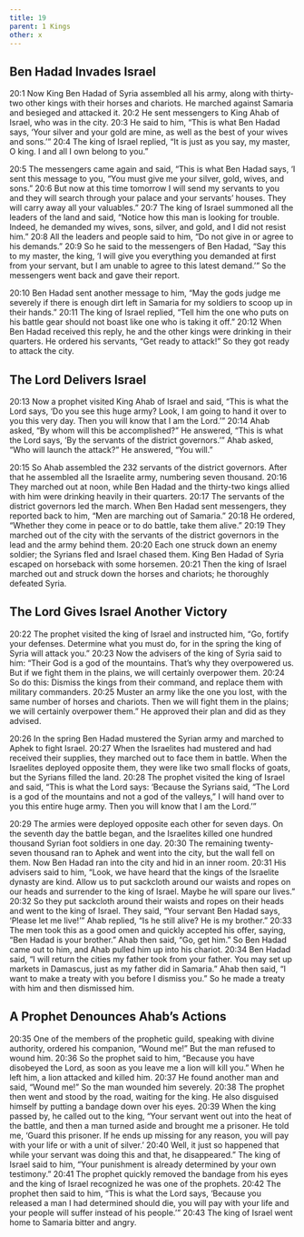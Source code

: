 ```yaml
---
title: 19
parent: 1 Kings
other: x
---
```


## Ben Hadad Invades Israel

<a name="20:1">20:1</a> Now King Ben Hadad of Syria assembled all his army, along with thirty-two other kings with their horses and chariots. He marched against Samaria and besieged and attacked it. <a name="20:2">20:2</a> He sent messengers to King Ahab of Israel, who was in the city. <a name="20:3">20:3</a> He said to him, “This is what Ben Hadad says, ‘Your silver and your gold are mine, as well as the best of your wives and sons.’” <a name="20:4">20:4</a> The king of Israel replied, “It is just as you say, my master, O king. I and all I own belong to you.”

<a name="20:5">20:5</a> The messengers came again and said, “This is what Ben Hadad says, ‘I sent this message to you, “You must give me your silver, gold, wives, and sons.” <a name="20:6">20:6</a> But now at this time tomorrow I will send my servants to you and they will search through your palace and your servants’ houses. They will carry away all your valuables.” <a name="20:7">20:7</a> The king of Israel summoned all the leaders of the land and said, “Notice how this man is looking for trouble. Indeed, he demanded my wives, sons, silver, and gold, and I did not resist him.” <a name="20:8">20:8</a> All the leaders and people said to him, “Do not give in or agree to his demands.” <a name="20:9">20:9</a> So he said to the messengers of Ben Hadad, “Say this to my master, the king, ‘I will give you everything you demanded at first from your servant, but I am unable to agree to this latest demand.’” So the messengers went back and gave their report.

<a name="20:10">20:10</a> Ben Hadad sent another message to him, “May the gods judge me severely if there is enough dirt left in Samaria for my soldiers to scoop up in their hands.” <a name="20:11">20:11</a> The king of Israel replied, “Tell him the one who puts on his battle gear should not boast like one who is taking it off.” <a name="20:12">20:12</a> When Ben Hadad received this reply, he and the other kings were drinking in their quarters. He ordered his servants, “Get ready to attack!” So they got ready to attack the city.

## The Lord Delivers Israel

<a name="20:13">20:13</a> Now a prophet visited King Ahab of Israel and said, “This is what the Lord says, ‘Do you see this huge army? Look, I am going to hand it over to you this very day. Then you will know that I am the Lord.’” <a name="20:14">20:14</a> Ahab asked, “By whom will this be accomplished?” He answered, “This is what the Lord says, ‘By the servants of the district governors.’” Ahab asked, “Who will launch the attack?” He answered, “You will.”

<a name="20:15">20:15</a> So Ahab assembled the 232 servants of the district governors. After that he assembled all the Israelite army, numbering seven thousand. <a name="20:16">20:16</a> They marched out at noon, while Ben Hadad and the thirty-two kings allied with him were drinking heavily in their quarters. <a name="20:17">20:17</a> The servants of the district governors led the march. When Ben Hadad sent messengers, they reported back to him, “Men are marching out of Samaria.” <a name="20:18">20:18</a> He ordered, “Whether they come in peace or to do battle, take them alive.” <a name="20:19">20:19</a> They marched out of the city with the servants of the district governors in the lead and the army behind them. <a name="20:20">20:20</a> Each one struck down an enemy soldier; the Syrians fled and Israel chased them. King Ben Hadad of Syria escaped on horseback with some horsemen. <a name="20:21">20:21</a> Then the king of Israel marched out and struck down the horses and chariots; he thoroughly defeated Syria.

## The Lord Gives Israel Another Victory

<a name="20:22">20:22</a> The prophet visited the king of Israel and instructed him, “Go, fortify your defenses. Determine what you must do, for in the spring the king of Syria will attack you.” <a name="20:23">20:23</a> Now the advisers of the king of Syria said to him: “Their God is a god of the mountains. That’s why they overpowered us. But if we fight them in the plains, we will certainly overpower them. <a name="20:24">20:24</a> So do this: Dismiss the kings from their command, and replace them with military commanders. <a name="20:25">20:25</a> Muster an army like the one you lost, with the same number of horses and chariots. Then we will fight them in the plains; we will certainly overpower them.” He approved their plan and did as they advised.

<a name="20:26">20:26</a> In the spring Ben Hadad mustered the Syrian army and marched to Aphek to fight Israel. <a name="20:27">20:27</a> When the Israelites had mustered and had received their supplies, they marched out to face them in battle. When the Israelites deployed opposite them, they were like two small flocks of goats, but the Syrians filled the land. <a name="20:28">20:28</a> The prophet visited the king of Israel and said, “This is what the Lord says: ‘Because the Syrians said, “The Lord is a god of the mountains and not a god of the valleys,” I will hand over to you this entire huge army. Then you will know that I am the Lord.’”

<a name="20:29">20:29</a> The armies were deployed opposite each other for seven days. On the seventh day the battle began, and the Israelites killed one hundred thousand Syrian foot soldiers in one day. <a name="20:30">20:30</a> The remaining twenty-seven thousand ran to Aphek and went into the city, but the wall fell on them. Now Ben Hadad ran into the city and hid in an inner room. <a name="20:31">20:31</a> His advisers said to him, “Look, we have heard that the kings of the Israelite dynasty are kind. Allow us to put sackcloth around our waists and ropes on our heads and surrender to the king of Israel. Maybe he will spare our lives.” <a name="20:32">20:32</a> So they put sackcloth around their waists and ropes on their heads and went to the king of Israel. They said, “Your servant Ben Hadad says, ‘Please let me live!’” Ahab replied, “Is he still alive? He is my brother.” <a name="20:33">20:33</a> The men took this as a good omen and quickly accepted his offer, saying, “Ben Hadad is your brother.” Ahab then said, “Go, get him.” So Ben Hadad came out to him, and Ahab pulled him up into his chariot. <a name="20:34">20:34</a> Ben Hadad said, “I will return the cities my father took from your father. You may set up markets in Damascus, just as my father did in Samaria.” Ahab then said, “I want to make a treaty with you before I dismiss you.” So he made a treaty with him and then dismissed him.

## A Prophet Denounces Ahab’s Actions

<a name="20:35">20:35</a> One of the members of the prophetic guild, speaking with divine authority, ordered his companion, “Wound me!” But the man refused to wound him. <a name="20:36">20:36</a> So the prophet said to him, “Because you have disobeyed the Lord, as soon as you leave me a lion will kill you.” When he left him, a lion attacked and killed him. <a name="20:37">20:37</a> He found another man and said, “Wound me!” So the man wounded him severely. <a name="20:38">20:38</a> The prophet then went and stood by the road, waiting for the king. He also disguised himself by putting a bandage down over his eyes. <a name="20:39">20:39</a> When the king passed by, he called out to the king, “Your servant went out into the heat of the battle, and then a man turned aside and brought me a prisoner. He told me, ‘Guard this prisoner. If he ends up missing for any reason, you will pay with your life or with a unit of silver.’ <a name="20:40">20:40</a> Well, it just so happened that while your servant was doing this and that, he disappeared.” The king of Israel said to him, “Your punishment is already determined by your own testimony.” <a name="20:41">20:41</a> The prophet quickly removed the bandage from his eyes and the king of Israel recognized he was one of the prophets. <a name="20:42">20:42</a> The prophet then said to him, “This is what the Lord says, ‘Because you released a man I had determined should die, you will pay with your life and your people will suffer instead of his people.’” <a name="20:43">20:43</a> The king of Israel went home to Samaria bitter and angry.
